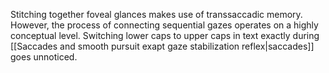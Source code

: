 ---
---

Stitching together foveal glances makes use of transsaccadic memory. However, the process of connecting sequential gazes operates on a highly conceptual level. Switching lower caps to upper caps in text exactly during [[Saccades and smooth pursuit exapt gaze stabilization reflex|saccades]] goes unnoticed.